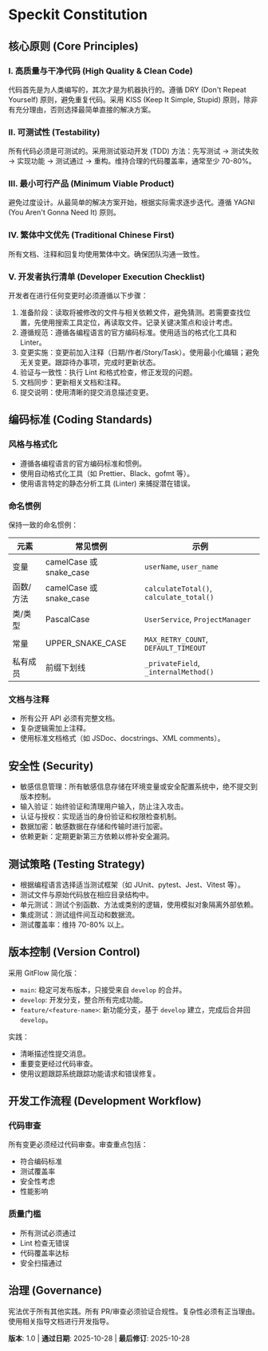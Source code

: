 # Speckit Constitution

## 核心原则 (Core Principles)

### I. 高质量与干净代码 (High Quality & Clean Code)
代码首先是为人类编写的，其次才是为机器执行的。遵循 DRY (Don't Repeat Yourself) 原则，避免重复代码。采用 KISS (Keep It Simple, Stupid) 原则，除非有充分理由，否则选择最简单直接的解决方案。

### II. 可测试性 (Testability)
所有代码必须是可测试的。采用测试驱动开发 (TDD) 方法：先写测试 → 测试失败 → 实现功能 → 测试通过 → 重构。维持合理的代码覆盖率，通常至少 70-80%。

### III. 最小可行产品 (Minimum Viable Product)
避免过度设计。从最简单的解决方案开始，根据实际需求逐步迭代。遵循 YAGNI (You Aren't Gonna Need It) 原则。

### IV. 繁体中文优先 (Traditional Chinese First)
所有文档、注释和回复均使用繁体中文。确保团队沟通一致性。

### V. 开发者执行清单 (Developer Execution Checklist)
开发者在进行任何变更时必须遵循以下步骤：
1. 准备阶段：读取将被修改的文件与相关依赖文件，避免猜测。若需要查找位置，先使用搜索工具定位，再读取文件。记录关键决策点和设计考虑。
2. 遵循规范：遵循各编程语言的官方编码标准。使用适当的格式化工具和 Linter。
3. 变更实施：变更前加入注释（日期/作者/Story/Task）。使用最小化编辑；避免无关变更。跟踪待办事项，完成时更新状态。
4. 验证与一致性：执行 Lint 和格式检查，修正发现的问题。
5. 文档同步：更新相关文档和注释。
6. 提交说明：使用清晰的提交消息描述变更。

## 编码标准 (Coding Standards)

### 风格与格式化
- 遵循各编程语言的官方编码标准和惯例。
- 使用自动格式化工具（如 Prettier、Black、gofmt 等）。
- 使用语言特定的静态分析工具 (Linter) 来捕捉潜在错误。

### 命名惯例
保持一致的命名惯例：

| 元素 | 常见惯例 | 示例 |
|------|----------|------|
| 变量 | camelCase 或 snake_case | `userName`, `user_name` |
| 函数/方法 | camelCase 或 snake_case | `calculateTotal()`, `calculate_total()` |
| 类/类型 | PascalCase | `UserService`, `ProjectManager` |
| 常量 | UPPER_SNAKE_CASE | `MAX_RETRY_COUNT`, `DEFAULT_TIMEOUT` |
| 私有成员 | 前缀下划线 | `_privateField`, `_internalMethod()` |

### 文档与注释
- 所有公开 API 必须有完整文档。
- 复杂逻辑需加上注释。
- 使用标准文档格式（如 JSDoc、docstrings、XML comments）。

## 安全性 (Security)
- 敏感信息管理：所有敏感信息存储在环境变量或安全配置系统中，绝不提交到版本控制。
- 输入验证：始终验证和清理用户输入，防止注入攻击。
- 认证与授权：实现适当的身份验证和权限检查机制。
- 数据加密：敏感数据在存储和传输时进行加密。
- 依赖更新：定期更新第三方依赖以修补安全漏洞。

## 测试策略 (Testing Strategy)
- 根据编程语言选择适当测试框架（如 JUnit、pytest、Jest、Vitest 等）。
- 测试文件与原始代码放在相应目录结构中。
- 单元测试：测试个别函数、方法或类别的逻辑，使用模拟对象隔离外部依赖。
- 集成测试：测试组件间互动和数据流。
- 测试覆盖率：维持 70-80% 以上。

## 版本控制 (Version Control)
采用 GitFlow 简化版：
- `main`: 稳定可发布版本，只接受来自 `develop` 的合并。
- `develop`: 开发分支，整合所有完成功能。
- `feature/<feature-name>`: 新功能分支，基于 `develop` 建立，完成后合并回 `develop`。

实践：
- 清晰描述性提交消息。
- 重要变更经过代码审查。
- 使用议题跟踪系统跟踪功能请求和错误修复。

## 开发工作流程 (Development Workflow)

### 代码审查
所有变更必须经过代码审查。审查重点包括：
- 符合编码标准
- 测试覆盖率
- 安全性考虑
- 性能影响

### 质量门槛
- 所有测试必须通过
- Lint 检查无错误
- 代码覆盖率达标
- 安全扫描通过

## 治理 (Governance)
宪法优于所有其他实践。所有 PR/审查必须验证合规性。复杂性必须有正当理由。使用相关指导文档进行开发指导。

**版本**: 1.0 | **通过日期**: 2025-10-28 | **最后修订**: 2025-10-28